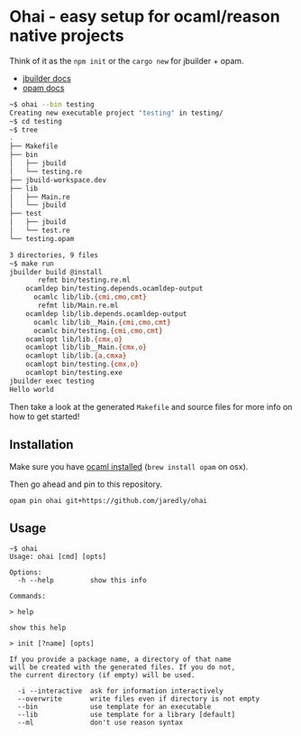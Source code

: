 # Ohai - easy setup for ocaml/reason native projects

Think of it as the `npm init` or the `cargo new` for jbuilder + opam.

- [jbuilder docs](jbuilder.readthedocs.io/en/latest/)
- [opam docs](https://opam.ocaml.org/doc/Usage.html)

```bash
~$ ohai --bin testing
Creating new executable project "testing" in testing/
~$ cd testing
~$ tree
.
├── Makefile
├── bin
│   ├── jbuild
│   └── testing.re
├── jbuild-workspace.dev
├── lib
│   ├── Main.re
│   └── jbuild
├── test
│   ├── jbuild
│   └── test.re
└── testing.opam

3 directories, 9 files
~$ make run
jbuilder build @install
       refmt bin/testing.re.ml
    ocamldep bin/testing.depends.ocamldep-output
      ocamlc lib/lib.{cmi,cmo,cmt}
       refmt lib/Main.re.ml
    ocamldep lib/lib.depends.ocamldep-output
      ocamlc lib/lib__Main.{cmi,cmo,cmt}
      ocamlc bin/testing.{cmi,cmo,cmt}
    ocamlopt lib/lib.{cmx,o}
    ocamlopt lib/lib__Main.{cmx,o}
    ocamlopt lib/lib.{a,cmxa}
    ocamlopt bin/testing.{cmx,o}
    ocamlopt bin/testing.exe
jbuilder exec testing
Hello world
```

Then take a look at the generated `Makefile` and source files for more info on
how to get started!

## Installation

Make sure you have [ocaml installed](https://opam.ocaml.org/doc/Install.html) (`brew install opam` on osx).

Then go ahead and pin to this repository.
```
opam pin ohai git+https://github.com/jaredly/ohai
```

## Usage

```
~$ ohai
Usage: ohai [cmd] [opts]

Options:
  -h --help         show this info

Commands:

> help

show this help

> init [?name] [opts]

If you provide a package name, a directory of that name
will be created with the generated files. If you do not,
the current directory (if empty) will be used.

  -i --interactive  ask for information interactively
  --overwrite       write files even if directory is not empty
  --bin             use template for an executable
  --lib             use template for a library [default]
  --ml              don't use reason syntax
```
